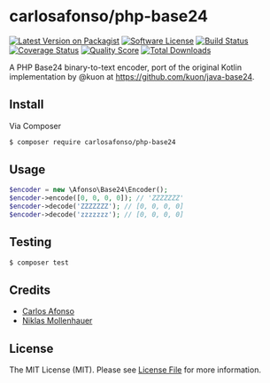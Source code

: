 # carlosafonso/php-base24

[![Latest Version on Packagist][ico-version]][link-packagist]
[![Software License][ico-license]](LICENSE.md)
[![Build Status][ico-travis]][link-travis]
[![Coverage Status][ico-scrutinizer]][link-scrutinizer]
[![Quality Score][ico-code-quality]][link-code-quality]
[![Total Downloads][ico-downloads]][link-downloads]

A PHP Base24 binary-to-text encoder, port of the original Kotlin implementation by @kuon at https://github.com/kuon/java-base24.

## Install

Via Composer

``` bash
$ composer require carlosafonso/php-base24
```

## Usage

``` php
$encoder = new \Afonso\Base24\Encoder();
$encoder->encode([0, 0, 0, 0]); // 'ZZZZZZZ'
$encoder->decode('ZZZZZZZ'); // [0, 0, 0, 0]
$encoder->decode('zzzzzzz'); // [0, 0, 0, 0]
```

## Testing

``` bash
$ composer test
```

## Credits

- [Carlos Afonso][link-author]
- [Niklas Mollenhauer](https://github.com/nikeee)

## License

The MIT License (MIT). Please see [License File](LICENSE.md) for more information.

[ico-version]: https://img.shields.io/packagist/v/carlosafonso/php-base24.svg?style=flat-square
[ico-license]: https://img.shields.io/badge/license-MIT-brightgreen.svg?style=flat-square
[ico-travis]: https://img.shields.io/travis/carlosafonso/php-base24/master.svg?style=flat-square
[ico-scrutinizer]: https://img.shields.io/scrutinizer/coverage/g/carlosafonso/php-base24.svg?style=flat-square
[ico-code-quality]: https://img.shields.io/scrutinizer/g/carlosafonso/php-base24.svg?style=flat-square
[ico-downloads]: https://img.shields.io/packagist/dt/carlosafonso/php-base24.svg?style=flat-square

[link-packagist]: https://packagist.org/packages/carlosafonso/php-base24
[link-travis]: https://travis-ci.org/carlosafonso/php-base24
[link-scrutinizer]: https://scrutinizer-ci.com/g/carlosafonso/php-base24/code-structure
[link-code-quality]: https://scrutinizer-ci.com/g/carlosafonso/php-base24
[link-downloads]: https://packagist.org/packages/carlosafonso/php-base24
[link-author]: https://github.com/carlosafonso
